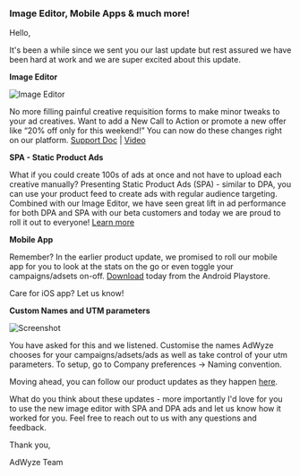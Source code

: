 ### Image Editor, Mobile Apps & much more!

Hello,

It's been a while since we sent you our last update but rest assured we have been hard at work and we are super excited about this update.

**Image Editor**

![Image Editor](http://res.cloudinary.com/depce28yo/image/upload/v1457608640/email-assets/pudates/output_eHYrna.gif)

No more filling painful creative requisition forms to make minor tweaks to your ad creatives. Want to add a New Call to Action or promote a new offer like “20% off only for this weekend!” You can now do these changes right on our platform. [Support Doc](http://docs.adwyze.com/creation/#image-editor) | [Video](https://www.youtube.com/watch?v=fWqr8-Kngyo)


**SPA - Static Product Ads**

What if you could create 100s of ads at once and not have to upload each creative manually? Presenting Static Product Ads (SPA) - similar to DPA, you can use your product feed to create ads with regular audience targeting. Combined with our Image Editor, we have seen great lift in ad performance for both DPA and SPA with our beta customers and today we are proud to roll it out to everyone! [Learn more](http://docs.adwyze.com/creation/#spa-static-product-ads)


**Mobile App**

Remember? In the earlier product update, we promised to roll our mobile app for you to look at the stats on the go or even toggle your campaigns/adsets on-off. [Download](https://play.google.com/store/apps/details?id=com.ionicframework.adwyze109328&hl=en) today from the Android Playstore.

Care for iOS app? Let us know!


**Custom Names and UTM parameters**

![Screenshot](http://res.cloudinary.com/depce28yo/image/upload/v1457605359/email-assets/pudates/output_TwhSN6.gif)

You have asked for this and we listened. Customise the names AdWyze chooses for your campaigns/adsets/ads as well as take control of your utm parameters. To setup, go to Company preferences → Naming convention.


Moving ahead, you can follow our product updates as they happen [here](http://docs.adwyze.com/updates/).

What do you think about these updates - more importantly I'd love for you to use the new image editor with SPA and DPA ads and let us know how it worked for you. Feel free to reach out to us with any questions and feedback.


Thank you,

AdWyze Team



